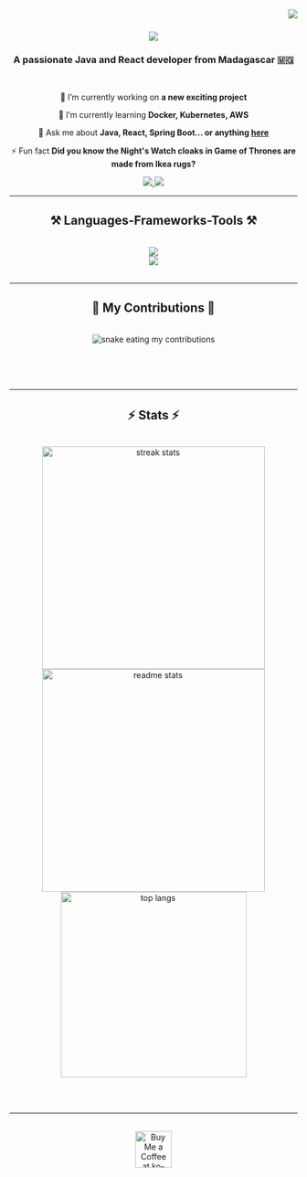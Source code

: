 <img align="right" src="https://visitor-badge.laobi.icu/badge?page_id=NOZENNXgen.NOZENNXgen" />

<h1 align="center">
    <img src="https://readme-typing-svg.herokuapp.com/?font=Righteous&size=35&center=true&vCenter=true&width=500&height=70&duration=4000&lines=Hi+There!+👋;+I'm+Michael+Ramanampamonjy!;" />
</h1>

<h3 align="center">A passionate Java and React developer from Madagascar 🇲🇬</h3>

<br/>

<div align="center">
 
 🔭 I’m currently working on **a new exciting project**
 
 🌱 I’m currently learning **Docker, Kubernetes, AWS**

💬 Ask me about **Java, React, Spring Boot... or anything [here](https://github.com/NOZENNXgen/NOZENNXgen/issues)**

⚡ Fun fact **Did you know the Night's Watch cloaks in Game of Thrones are made from Ikea rugs?**

 </div>
 
<div align="center"> 
  <a href="mailto:michaelramanampamonjyy@gmail.com">
    <img src="https://img.shields.io/badge/Gmail-333333?style=for-the-badge&logo=gmail&logoColor=red" />
  </a>
  <a href="https://www.linkedin.com/in/michael-ramanampamonjy/" target="_blank">
    <img src="https://img.shields.io/badge/LinkedIn-0077B5?style=for-the-badge&logo=linkedin&logoColor=white" target="_blank" />
  </a>
</div>

 <hr/>
 
<h2 align="center">⚒️ Languages-Frameworks-Tools ⚒️</h2>
<br/>
<div align="center">
    <img src="https://skillicons.dev/icons?i=java,react,spring,vscode,github,intellij,git,swagger" />
    <br/>
    <img src="https://skillicons.dev/icons?i=nodejs,python,javascript,express,postgresql,mongodb,docker,mysql,aws,kubernetes" /><br>
</div>

<br/>
<hr/>

<div align="center">
  <h2>🐍 My Contributions 🐍</h2>
  <br>
  <img alt="snake eating my contributions" src="https://raw.githubusercontent.com/NOZENNXgen/NOZENNXgen/output/github-contribution-grid-snake.svg" />
  
  <br/><br/><br/>
</div>

<hr/>

<h2 align="center">⚡ Stats ⚡</h2>
<br>
<div align=center>
  <img width=390 src="https://github-readme-streak-stats.vercel.app/?user=NOZENNXgen&count_private=true&theme=react&border_radius=10" alt="streak stats"/>
  <img width=390 src="https://github-readme-stats.vercel.app/api?username=NOZENNXgen&count_private=true&show_icons=true&theme=react&rank_icon=github&border_radius=10" alt="readme stats" />
  <br/>
  <img width=325 align="center" src="https://github-readme-stats.vercel.app/api/top-langs/?username=NOZENNXgen&hide=HTML&langs_count=8&layout=compact&theme=react&border_radius=10&size_weight=0.5&count_weight=0.5&exclude_repo=github-readme-stats" alt="top langs" />
</div>

<br/><br/>

<hr/>

<br/>

<div align="center">
<a href='https://ko-fi.com/V7V4RAK9C' target='_blank'><img height='64' style='border:0px;height:64px;' src='https://storage.ko-fi.com/cdn/kofi1.png?v=3' border='0' alt='Buy Me a Coffee at ko-fi.com' /></a>
</div>

<br/>
